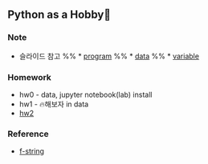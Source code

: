 ## Python as a Hobby👾
### Note
* 슬라이드 참고
%% * [program](./post/01-program.md)
%% * [data](./post/02-data.md)
%% * [variable](./post/03-variable.md)

### Homework
* hw0 - data, jupyter notebook(lab) install
* hw1 - 🔥해보자 in data
* [hw2](./assignment/hw-loop.md)

### Reference
* [f-string](./post/f_string.md)
